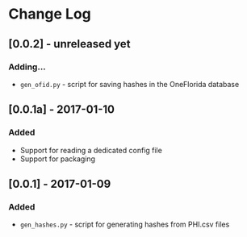 # Change Log


## [0.0.2] - unreleased yet

### Adding...
* `gen_ofid.py` - script for saving hashes in the OneFlorida database


## [0.0.1a] - 2017-01-10

### Added
* Support for reading a dedicated config file
* Support for packaging


## [0.0.1] - 2017-01-09

### Added
* `gen_hashes.py` - script for generating hashes from PHI.csv files
